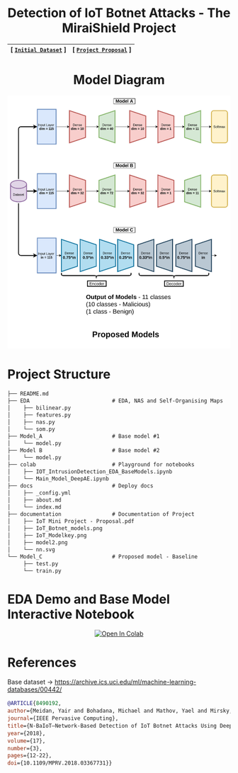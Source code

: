 <div align="center">

# Detection of IoT Botnet Attacks - The MiraiShield Project

| **[ [```Initial Dataset```](<http://archive.ics.uci.edu/ml/datasets/detection_of_IoT_botnet_attacks_N_BaIoT>) ]** | **[ [```Project Proposal```](<documentation/IoT Mini Project - Proposal.pdf>) ]** 
|:-------------------:|:-------------------:|

# Model Diagram

<img src="documentation/IoT_Botnet_models.png">

</div>

# Project Structure
```                   
├── README.md                   
├── EDA                          # EDA, NAS and Self-Organising Maps
│    ├── bilinear.py
│    ├── features.py
│    ├── nas.py
│    └── som.py
├── Model_A                      # Base model #1
│    └── model.py
├── Model B                      # Base model #2
│    └── model.py
├── colab                        # Playground for notebooks
│    ├── IOT_IntrusionDetection_EDA_BaseModels.ipynb
│    └── Main_Model_DeepAE.ipynb
├── docs                         # Deploy docs
│    ├── _config.yml
│    ├── about.md
│    └── index.md
├── documentation                # Documentation of Project
│    ├── IoT Mini Project - Proposal.pdf
│    ├── IoT_Botnet_models.png
│    ├── IoT_Modelkey.png
│    ├── model2.png
│    └── nn.svg
└── Model_C                      # Proposed model - Baseline
     ├── test.py
     └── train.py
```     

# EDA Demo and Base Model Interactive Notebook 
<div align="center">
<a href="https://colab.research.google.com/drive/1Ierv-R_v7x1V-qxIzqcekYGGN1EZzqaA?usp=sharing">
  <img src="https://colab.research.google.com/assets/colab-badge.svg" alt="Open In Colab"/>
</a>
</div>    

# References

Base dataset -> https://archive.ics.uci.edu/ml/machine-learning-databases/00442/


```BibTeX
@ARTICLE{8490192,  
author={Meidan, Yair and Bohadana, Michael and Mathov, Yael and Mirsky, Yisroel and Shabtai, Asaf and Breitenbacher, Dominik and Elovici, Yuval},  
journal={IEEE Pervasive Computing},   
title={N-BaIoT—Network-Based Detection of IoT Botnet Attacks Using Deep Autoencoders},   
year={2018},  
volume={17},  
number={3},  
pages={12-22},  
doi={10.1109/MPRV.2018.03367731}}
```

